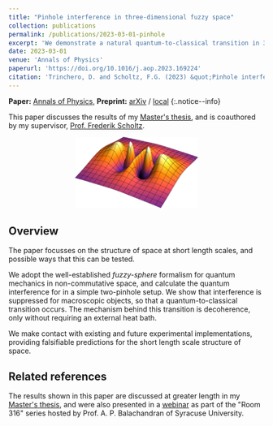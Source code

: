 ```yaml
---
title: "Pinhole interference in three-dimensional fuzzy space"
collection: publications
permalink: /publications/2023-03-01-pinhole
excerpt: 'We demonstrate a natural quantum-to-classical transition in 3D fuzzy sphere quantum mechanics.'
date: 2023-03-01
venue: 'Annals of Physics'
paperurl: 'https://doi.org/10.1016/j.aop.2023.169224'
citation: 'Trinchero, D. and Scholtz, F.G. (2023) &quot;Pinhole interference in three-dimensional fuzzy space&quot;, <i>Annals of Physics</i>, 450, p. 169224.'
---
```


> <span style='font-size: 13pt; font-style: normal'>
**Paper:** [Annals of Physics](https://doi.org/10.1016/j.aop.2023.169224),
**Preprint:** [arXiv](https://doi.org/10.48550/arXiv.2212.01449) / [local](/files/pinhole_arXiv.pdf)
</span>
{:.notice--info}

This paper discusses the results of my [Master's thesis](https://doi.org/10019.1/126944),
and is coauthored by my supervisor,
[Prof. Frederik Scholtz](https://scholar.google.com/citations?user=f5bmW68AAAAJ&hl=en).

<center>
<img src="/images/file_previews/pinhole.jpg" width="48%">
</center>

## Overview

The paper focusses on the structure of space at short length scales, and possible ways that
this can be tested.

We adopt the well-established *fuzzy-sphere* formalism for quantum mechanics in non-commutative
space, and calculate the quantum interference for in a simple two-pinhole setup. We show that
interference is suppressed for macroscopic objects, so that a quantum-to-classical transition
occurs. The mechanism behind this transition is decoherence, only without requiring an external
heat bath.

We make contact with existing and future experimental implementations, providing falsifiable
predictions for the short length scale structure of space.

## Related references

The results shown in this paper are discussed at greater length in my [Master's
thesis](https://doi.org/10019.1/126944), and were also presented in a
[webinar](/talks/2023-09-01-syracuse) as part of the "Room 316" series hosted by Prof. A. P.
Balachandran of Syracuse University.
